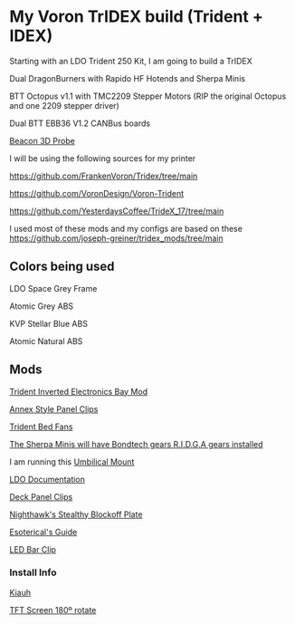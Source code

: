 # My Voron TrIDEX build (Trident + IDEX)

Starting with an LDO Trident 250 Kit, I am going to build a TrIDEX

Dual DragonBurners with Rapido HF Hotends and Sherpa Minis

BTT Octopus v1.1 with TMC2209 Stepper Motors (RIP the original Octopus and one 2209 stepper driver)

Dual BTT EBB36 V1.2 CANBus boards

[Beacon 3D Probe](https://beacon3d.com/)

I will be using the following sources for my printer

https://github.com/FrankenVoron/Tridex/tree/main

https://github.com/VoronDesign/Voron-Trident

https://github.com/YesterdaysCoffee/TrideX_17/tree/main

I used most of these mods and my configs are based on these https://github.com/joseph-greiner/tridex_mods/tree/main

## Colors being used

LDO Space Grey Frame

Atomic Grey ABS

KVP Stellar Blue ABS

Atomic Natural ABS

## Mods

[Trident Inverted Electronics Bay Mod](https://github.com/VoronDesign/VoronUsers/tree/main/printer_mods/LoganFraser/TridentInvertedElectronics)

[Annex Style Panel Clips](https://github.com/Annex-Engineering/Annex-Engineering_User_Mods/tree/main/Printers/All_Printers/annex_dev-Panel_2020_Clips_and_Hinges/panel_clips_and_corners)

[Trident Bed Fans](https://github.com/VoronDesign/VoronUsers/tree/main/printer_mods/CannedBass/Trident_Bed_Fans)

[The Sherpa Minis will have Bondtech gears R.I.D.G.A gears installed](https://github.com/Annex-Engineering/Sherpa_Mini-Extruder)

I am running this [Umbilical Mount](https://www.printables.com/model/920249-ebb36-mounting-w-cable-clamp/files)

[LDO Documentation](https://docs.ldomotors.com/en/voron/voron-trident)

[Deck Panel Clips](https://github.com/VoronDesign/VoronUsers/tree/main/printer_mods/wile-e1/Deck_Panel_Support_Clips)

[Nighthawk's Stealthy Blockoff Plate](https://github.com/Nighthawk3D/voron_mods/blob/main/stealthy_exhaust_blockoff_plate/STL/stealthy_blockoff_plate%20-%20logo.stl)

[Esoterical's Guide](https://canbus.esoterical.online)

[LED Bar Clip](https://github.com/VoronDesign/VoronUsers/tree/main/printer_mods/eddie/LED_Bar_Clip)

### Install Info

[Kiauh](https://github.com/dw-0/kiauh)

[TFT Screen 180º rotate](https://docs.ldomotors.com/en/guides/btt_43_rotate_guide)

